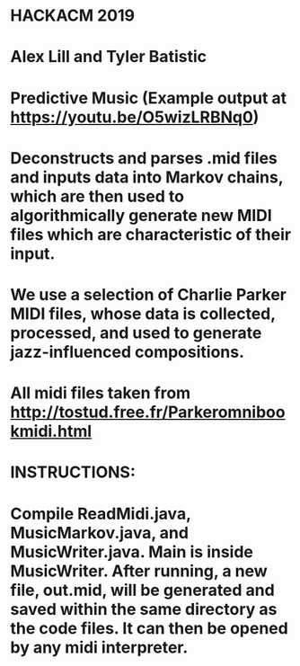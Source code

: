 # HACKACM 2019
# Alex Lill and Tyler Batistic
# Predictive Music (Example output at https://youtu.be/O5wizLRBNq0)
# Deconstructs and parses .mid files and inputs data into Markov chains, which are then used to algorithmically generate new MIDI files which are characteristic of their input.
# We use a selection of Charlie Parker MIDI files, whose data is collected, processed, and used to generate jazz-influenced compositions.
# All midi files taken from http://tostud.free.fr/Parkeromnibookmidi.html

# INSTRUCTIONS:
# Compile ReadMidi.java, MusicMarkov.java, and MusicWriter.java. Main is inside MusicWriter. After running, a new file, out.mid, will be generated and saved within the same directory as the code files. It can then be opened by any midi interpreter.
